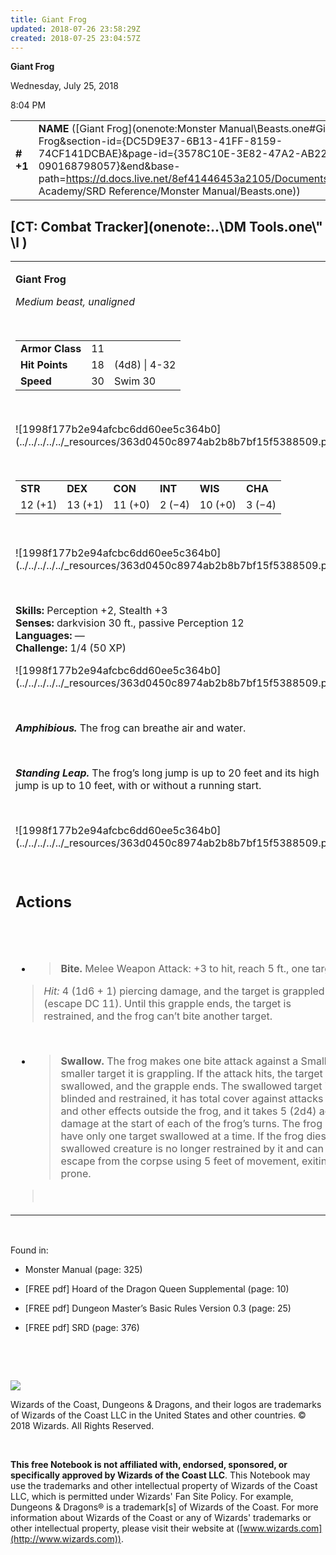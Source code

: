 ```yaml
---
title: Giant Frog
updated: 2018-07-26 23:58:29Z
created: 2018-07-25 23:04:57Z
---
```


**Giant Frog**

Wednesday, July 25, 2018

8:04 PM

|           |                                                                                                                                                                                                                                                                                                    |        |        |        |     |       |       |
|-----------|----------------------------------------------------------------------------------------------------------------------------------------------------------------------------------------------------------------------------------------------------------------------------------------------------|--------|--------|--------|-----|-------|-------|
| **\# +1** | **NAME** ([Giant Frog](onenote:Monster Manual\\Beasts.one#Giant Frog&section-id={DC5D9E37-6B13-41FF-8159-74CF141DCBAE}&page-id={3578C10E-3E82-47A2-AB22-090168798057}&end&base-path=https://d.docs.live.net/8ef41446453a2105/Documents/Adventure Academy/SRD Reference/Monster Manual/Beasts.one)) | **11** | **18** | **18** | \-  | Notes | 50 XP |

## [CT: Combat Tracker](onenote:..\\DM Tools.one\\" \l )

<table><tbody><tr class="odd"><td><p><strong>Giant Frog</strong></p><p><em>Medium beast, unaligned</em></p><p> </p><table><tbody><tr class="odd"><td><strong>Armor Class</strong></td><td>11</td><td> </td></tr><tr class="even"><td><strong>Hit Points</strong></td><td>18</td><td>(4d8) | 4-32</td></tr><tr class="odd"><td><strong>Speed</strong></td><td>30</td><td>Swim 30</td></tr></tbody></table><p> </p><p>![1998f177b2e94afcbc6dd60ee5c364b0](../../../../../_resources/363d0450c8974ab2b8b7bf15f5388509.png)</p><p> </p><table><tbody><tr class="odd"><td><strong>STR</strong></td><td><strong>DEX</strong></td><td><strong>CON</strong></td><td><strong>INT</strong></td><td><strong>WIS</strong></td><td><strong>CHA</strong></td></tr><tr class="even"><td>12 (+1)</td><td>13 (+1)</td><td>11 (+0)</td><td>2 (−4)</td><td>10 (+0)</td><td>3 (−4)</td></tr></tbody></table><p> </p><p>![1998f177b2e94afcbc6dd60ee5c364b0](../../../../../_resources/363d0450c8974ab2b8b7bf15f5388509.png)</p><p> </p><p><strong>Skills:</strong> Perception +2, Stealth +3<br />
<strong>Senses:</strong> darkvision 30 ft., passive Perception 12<br />
<strong>Languages:</strong> —<br />
<strong>Challenge:</strong> 1/4 (50 XP)</p><p>![1998f177b2e94afcbc6dd60ee5c364b0](../../../../../_resources/363d0450c8974ab2b8b7bf15f5388509.png)</p><p> </p><p><em><strong>Amphibious.</strong></em> The frog can breathe air and water.</p><p> </p><p><em><strong>Standing Leap.</strong></em> The frog’s long jump is up to 20 feet and its high jump is up to 10 feet, with or without a running start.</p><p> </p><p>![1998f177b2e94afcbc6dd60ee5c364b0](../../../../../_resources/363d0450c8974ab2b8b7bf15f5388509.png)</p><p> </p><h2 id="actions"><strong>Actions</strong></h2><h2 id="section"> </h2><ul><li><blockquote><p><strong>Bite.</strong> Melee Weapon Attack: +3 to hit, reach 5 ft., one target.</p></blockquote></li></ul><blockquote><p><em>Hit:</em> 4 (1d6 + 1) piercing damage, and the target is grappled (escape DC 11). Until this grapple ends, the target is restrained, and the frog can’t bite another target.</p></blockquote><p> </p><ul><li><blockquote><p><strong>Swallow.</strong> The frog makes one bite attack against a Small or smaller target it is grappling. If the attack hits, the target is swallowed, and the grapple ends. The swallowed target is blinded and restrained, it has total cover against attacks and other effects outside the frog, and it takes 5 (2d4) acid damage at the start of each of the frog’s turns. The frog can have only one target swallowed at a time. If the frog dies, a swallowed creature is no longer restrained by it and can escape from the corpse using 5 feet of movement, exiting prone.</p></blockquote></li></ul><blockquote><p> </p></blockquote></td></tr></tbody></table>

 

Found in:

-   Monster Manual (page: 325)

-   \[FREE pdf\] Hoard of the Dragon Queen Supplemental (page: 10)

-   \[FREE pdf\] Dungeon Master’s Basic Rules Version 0.3 (page: 25)

-   \[FREE pdf\] SRD (page: 376)

 

 

![](tmp\media\image2.png)

Wizards of the Coast, Dungeons & Dragons, and their logos are trademarks of Wizards of the Coast LLC in the United States and other countries. © 2018 Wizards. All Rights Reserved.

 

**This free Notebook is not affiliated with, endorsed, sponsored, or specifically approved by Wizards of the Coast LLC**. This Notebook may use the trademarks and other intellectual property of Wizards of the Coast LLC, which is permitted under Wizards' Fan Site Policy. For example, Dungeons & Dragons® is a trademark\[s\] of Wizards of the Coast. For more information about Wizards of the Coast or any of Wizards' trademarks or other intellectual property, please visit their website at ([www.wizards.com](http://www.wizards.com)).
